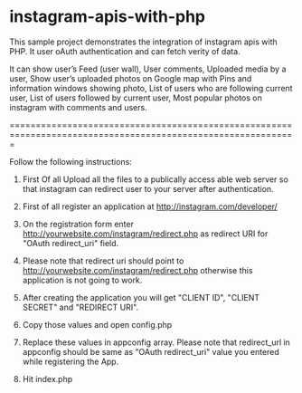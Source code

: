 instagram-apis-with-php
=======================

This sample project demonstrates the integration of instagram apis with PHP. It user oAuth authentication and can fetch verity of data.

It can show user’s Feed (user wall), User comments, Uploaded media by a user, 
Show user’s uploaded photos on Google map with Pins and information windows showing photo, 
List of users who are following current user, 
List of users followed by current user, Most popular photos on instagram with comments and users.

=============================================================================================================

Follow the following instructions:

1) First Of all Upload all the files to a publically access able web server so that instagram can redirect user to your server after authentication.

2) First of all register an application at http://instagram.com/developer/

3) On the registration form enter http://yourwebsite.com/instagram/redirect.php as redirect URI for "OAuth redirect_uri" field.

4) Please note that redirect uri should point to http://yourwebsite.com/instagram/redirect.php otherwise this application is not going to work. 

5) After creating the application you will get "CLIENT ID", "CLIENT SECRET" and "REDIRECT URI".

6) Copy those values and open config.php

7) Replace these values in appconfig array. Please note that redirect_url in appconfig should be same as "OAuth redirect_uri" value you entered while registering the App.

8) Hit index.php
